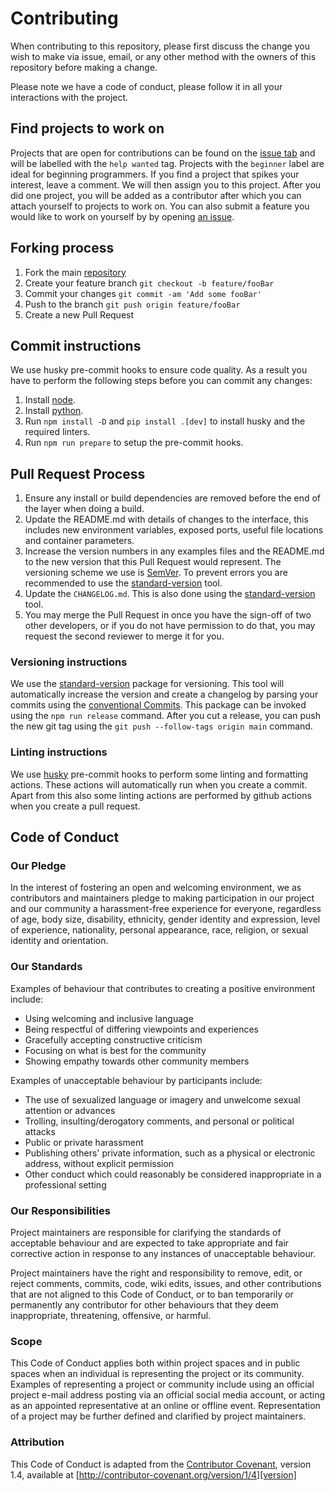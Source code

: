 # Contributing

When contributing to this repository, please first discuss the change you wish to make via issue,
email, or any other method with the owners of this repository before making a change.

Please note we have a code of conduct, please follow it in all your interactions with the project.

## Find projects to work on

Projects that are open for contributions can be found on the [issue tab](https://github.com/rickstaa/simzoo) and will be labelled with the `help wanted` tag. Projects with the `beginner` label are ideal for beginning programmers. If you find a project that spikes your interest, leave a comment. We will then assign you to this project. After you did one project, you will be added as a contributor after which you can attach yourself to projects to work on. You can also submit a feature you would like to work on yourself by by opening [an issue](https://github.com/rickstaa/simzoo/issues/new).

## Forking process

1.  Fork the main [repository](https://github.com/rickstaa/simzoo)
2.  Create your feature branch `git checkout -b feature/fooBar`
3.  Commit your changes `git commit -am 'Add some fooBar'`
4.  Push to the branch `git push origin feature/fooBar`
5.  Create a new Pull Request

## Commit instructions

We use husky pre-commit hooks to ensure code quality. As a result you have to perform the following steps before you can commit any changes:

1.  Install [node](https://nodejs.org/en/download/package-manager/).
2.  Install [python](https://www.python.org/downloads/).
3.  Run `npm install -D` and `pip install .[dev]` to install husky and the required linters.
4.  Run `npm run prepare` to setup the pre-commit hooks.

## Pull Request Process

1.  Ensure any install or build dependencies are removed before the end of the layer when doing a build.
2.  Update the README.md with details of changes to the interface, this includes new environment variables, exposed ports, useful file locations and container parameters.
3.  Increase the version numbers in any examples files and the README.md to the new version that this Pull Request would represent. The versioning scheme we use is [SemVer](http://semver.org/). To prevent errors you are recommended to use the [standard-version](https://github.com/conventional-changelog/standard-version) tool.
4.  Update the `CHANGELOG.md`. This is also done using the [standard-version](https://github.com/conventional-changelog/standard-version) tool.
5.  You may merge the Pull Request in once you have the sign-off of two other developers, or if you do not have permission to do that, you may request the second reviewer to merge it for you.

### Versioning instructions

We use the [standard-version](https://github.com/conventional-changelog/standard-version) package for versioning. This tool will automatically increase the version and create a changelog by parsing your commits using the [conventional Commits](https://conventionalcommits.org/). This package can be invoked using the `npm run release` command. After you cut a release, you can push the new git tag using the `git push --follow-tags origin main` command.

### Linting instructions

We use [husky](https://github.com/typicode/husky) pre-commit hooks to perform some linting and formatting actions. These actions will automatically run when you create a commit. Apart from this also some linting actions are performed by github actions when you create a pull request.

## Code of Conduct

### Our Pledge

In the interest of fostering an open and welcoming environment, we as contributors and maintainers pledge to making participation in our project and our community a harassment-free experience for everyone, regardless of age, body size, disability, ethnicity, gender identity and expression, level of experience, nationality, personal appearance, race, religion, or sexual identity and orientation.

### Our Standards

Examples of behaviour that contributes to creating a positive environment include:

*   Using welcoming and inclusive language
*   Being respectful of differing viewpoints and experiences
*   Gracefully accepting constructive criticism
*   Focusing on what is best for the community
*   Showing empathy towards other community members

Examples of unacceptable behaviour by participants include:

*   The use of sexualized language or imagery and unwelcome sexual attention or advances
*   Trolling, insulting/derogatory comments, and personal or political attacks
*   Public or private harassment
*   Publishing others' private information, such as a physical or electronic address, without explicit permission
*   Other conduct which could reasonably be considered inappropriate in a professional setting

### Our Responsibilities

Project maintainers are responsible for clarifying the standards of acceptable behaviour and are expected to take appropriate and fair corrective action in response to any instances of unacceptable behaviour.

Project maintainers have the right and responsibility to remove, edit, or reject comments, commits, code, wiki edits, issues, and other contributions that are not aligned to this Code of Conduct, or to ban temporarily or permanently any contributor for other behaviours that they deem inappropriate, threatening, offensive, or harmful.

### Scope

This Code of Conduct applies both within project spaces and in public spaces when an individual is representing the project or its community. Examples of representing a project or community include using an official project e-mail address posting via an official social media account, or acting as an appointed representative at an online or offline event. Representation of a project may be further defined and clarified by project maintainers.

### Attribution

This Code of Conduct is adapted from the [Contributor Covenant][homepage], version 1.4, available at [http://contributor-covenant.org/version/1/4][version]

[homepage]: http://contributor-covenant.org

[version]: http://contributor-covenant.org/version/1/4/
